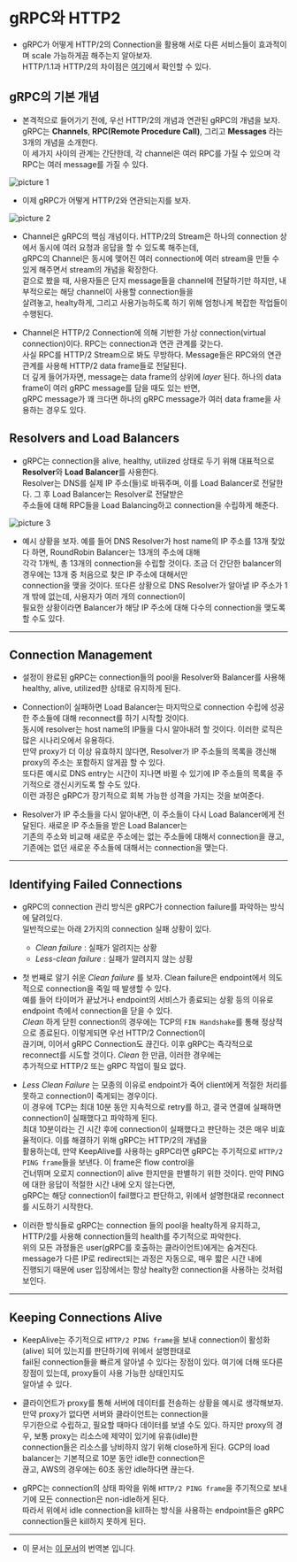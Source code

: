 # gRPC와 HTTP2

- gRPC가 어떻게 HTTP/2의 Connection을 활용해 서로 다른 서비스들이 효과적이며 scale 가능하게끔 해주는지 알아보자.  
  HTTP/1.1과 HTTP/2의 차이점은 [여기](https://github.com/sang-w0o/Study/blob/master/Others/HTTP1.1_HTTP2.0.md)에서 확인할 수 있다.

## gRPC의 기본 개념

- 본격적으로 들어가기 전에, 우선 HTTP/2의 개념과 연관된 gRPC의 개념을 보자.  
  gRPC는 **Channels**, **RPC(Remote Procedure Call)**, 그리고 **Messages** 라는 3개의 개념을 소개한다.  
  이 세가지 사이의 관계는 간단한데, 각 channel은 여러 RPC를 가질 수 있으며 각 RPC는 여러 message를 가질 수 있다.

![picture 1](/images/GRPC_HTTP2_1.png)

- 이제 gRPC가 어떻게 HTTP/2와 연관되는지를 보자.

![picture 2](/images/GRPC_HTTP2_2.png)

- Channel은 gRPC의 핵심 개념이다. HTTP/2의 Stream은 하나의 connection 상에서 동시에 여러 요청과 응답을 할 수 있도록 해주는데,  
  gRPC의 Channel은 동시에 맺어진 여러 connection에 여러 stream을 만들 수 있게 해주면서 stream의 개념을 확장한다.  
  겉으로 봤을 때, 사용자들은 단지 message들을 channel에 전달하기만 하지만, 내부적으로는 해당 channel이 사용할 connection들을  
  살려놓고, healty하게, 그리고 사용가능하도록 하기 위해 엄청나게 복잡한 작업들이 수행된다.

- Channel은 HTTP/2 Connection에 의해 기반한 가상 connection(virtual connection)이다. RPC는 connection과 연관 관계를 갖는다.  
  사실 RPC를 HTTP/2 Stream으로 봐도 무방하다. Message들은 RPC와의 연관 관계를 사용해 HTTP/2 data frame들로 전달된다.  
  더 깊게 들어가자면, message는 data frame의 상위에 _layer_ 된다. 하나의 data frame이 여러 gRPC message를 담을 때도 있는 반면,  
  gRPC message가 꽤 크다면 하나의 gRPC message가 여러 data frame을 사용하는 경우도 있다.

## Resolvers and Load Balancers

- gRPC는 connection을 alive, healthy, utilized 상태로 두기 위해 대표적으로 **Resolver**와 **Load Balancer**를 사용한다.  
  Resolver는 DNS를 실제 IP 주소(들)로 바꿔주며, 이를 Load Balancer로 전달한다. 그 후 Load Balancer는 Resolver로 전달받은  
  주소들에 대해 RPC들을 Load Balancing하고 connection을 수립하게 해준다.

![picture 3](/images/GRPC_HTTP2_3.png)

- 예시 상황을 보자. 예를 들어 DNS Resolver가 host name의 IP 주소를 13개 찾았다 하면, RoundRobin Balancer는 13개의 주소에 대해  
  각각 1개씩, 총 13개의 connection을 수립할 것이다. 조금 더 간단한 balancer의 경우에는 13개 중 처음으로 찾은 IP 주소에 대해서만  
  connection을 맺을 것이다. 또다른 상황으로 DNS Resolver가 알아낼 IP 주소가 1개 밖에 없는데, 사용자가 여러 개의 connection이  
  필요한 상황이라면 Balancer가 해당 IP 주소에 대해 다수의 connection을 맺도록 할 수도 있다.

---

## Connection Management

- 설정이 완료된 gRPC는 connection들의 pool을 Resolver와 Balancer를 사용해 healthy, alive, utilized한 상태로 유지하게 된다.

- Connection이 실패하면 Load Balancer는 마지막으로 connection 수립에 성공한 주소들에 대해 reconnect를 하기 시작할 것이다.  
  동시에 resolver는 host name의 IP들을 다시 알아내려 할 것이다. 이러한 로직은 많은 시나리오에서 유용하다.  
  만약 proxy가 더 이상 유효하지 않다면, Resolver가 IP 주소들의 목록을 갱신해 proxy의 주소는 포함하지 않게끔 할 수 있다.  
  또다른 예시로 DNS entry는 시간이 지나면 바뀔 수 있기에 IP 주소들의 목록을 주기적으로 갱신시키도록 할 수도 있다.  
  이런 과정은 gRPC가 장기적으로 회복 가능한 성격을 가지는 것을 보여준다.

- Resolver가 IP 주소들을 다시 알아내면, 이 주소들이 다시 Load Balancer에게 전달된다. 새로운 IP 주소들을 받은 Load Balancer는  
  기존의 주소와 비교해 새로운 주소에는 없는 주소들에 대해서 connection을 끊고, 기존에는 없던 새로운 주소들에 대해서는 connection을 맺는다.

---

## Identifying Failed Connections

- gRPC의 connection 관리 방식은 gRPC가 connection failure를 파악하는 방식에 달려있다.  
  일반적으로는 아래 2가지의 connection 실패 상황이 있다.

  - _Clean failure_ : 실패가 알려지는 상황
  - _Less-clean failure_ : 실패가 알려지지 않는 상황

- 첫 번째로 알기 쉬운 _Clean failure_ 를 보자. Clean failure은 endpoint에서 의도적으로 connection을 죽일 때 발생할 수 있다.  
  예를 들어 타이머가 끝났거나 endpoint의 서비스가 종료되는 상황 등의 이유로 endpoint 측에서 connection을 닫을 수 있다.  
  _Clean_ 하게 닫힌 connection의 경우에는 TCP의 `FIN Handshake`를 통해 정상적으로 종료된다. 이렇게되면 우선 HTTP/2 Connection이  
  끊기며, 이어서 gRPC Connection도 끊긴다. 이후 gRPC는 즉각적으로 reconnect를 시도할 것이다. _Clean_ 한 만큼, 이러한 경우에는  
  추가적으로 HTTP/2 또는 gRPC 작업이 필요 없다.

- _Less Clean Failure_ 는 모종의 이유로 endpoint가 죽어 client에게 적절한 처리를 못하고 connection이 죽게되는 경우이다.  
  이 경우에 TCP는 최대 10분 동안 지속적으로 retry를 하고, 결국 연결에 실패하면 connection이 실패했다고 파악하게 된다.  
  최대 10분이라는 긴 시간 후에 connection이 실패했다고 판단하는 것은 매우 비효율적이다. 이를 해결하기 위해 gRPC는 HTTP/2의 개념을  
  활용하는데, 만약 KeepAlive를 사용하는 gRPC라면 gRPC는 주기적으로 `HTTP/2 PING frame`들을 보낸다. 이 frame은 flow control을  
  건너뛰며 오로지 connection이 alive 한지만을 판별하기 위한 것이다. 만약 PING에 대한 응답이 적절한 시간 내에 오지 않는다면,  
  gRPC는 해당 connection이 fail했다고 판단하고, 위에서 설명한대로 reconnect를 시도하기 시작한다.

- 이러한 방식들로 gRPC는 connection 들의 pool을 healty하게 유지하고, HTTP/2를 사용해 connection들의 health를 주기적으로 파악한다.  
  위의 모든 과정들은 user(gRPC를 호출하는 클라이언트)에게는 숨겨진다. message가 다른 IP로 redirect되는 과정은 자동으로, 매우 짧은 시간 내에  
  진행되기 때문에 user 입장에서는 항상 healty한 connection을 사용하는 것처럼 보인다.

---

## Keeping Connections Alive

- KeepAlive는 주기적으로 `HTTP/2 PING frame`을 보내 connection이 활성화(alive) 되어 있는지를 판단하기에 위에서 설명한대로  
  fail된 connection들을 빠르게 알아낼 수 있다는 장점이 있다. 여기에 더해 또다른 장점이 있는데, proxy들이 사용 가능한 상태인지도  
  알아낼 수 있다.

- 클라이언트가 proxy를 통해 서버에 데이터를 전송하는 상황을 예시로 생각해보자. 만약 proxy가 없다면 서버와 클라이언트는 connection을  
  무기한으로 수립하고, 필요할 때마다 데이터를 보낼 수도 있다. 하지만 proxy의 경우, 보통 proxy는 리소스에 제약이 있기에 유휴(idle)한  
  connection들은 리소스를 낭비하지 않기 위해 close하게 된다. GCP의 load balancer는 기본적으로 10분 동안 idle한 connection은  
  끊고, AWS의 경우에는 60초 동안 idle하다면 끊는다.

- gRPC는 connection의 상태 파악을 위해 `HTTP/2 PING frame`을 주기적으로 보내기에 모든 connection은 non-idle하게 된다.  
  따라서 위에서 idle connection을 kill하는 방식을 사용하는 endpoint들은 gRPC connection들은 kill하지 못하게 된다.

---

- 이 문서는 [이 문서](https://grpc.io/blog/grpc-on-http2/)의 번역본 입니다.
